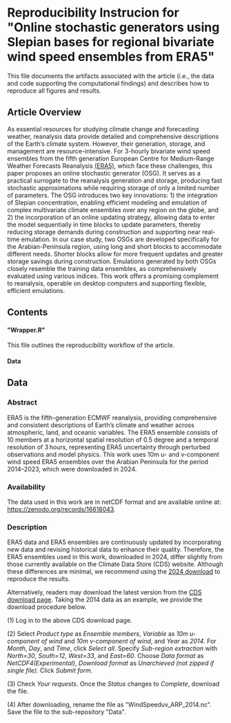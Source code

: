 # Reproducibility Instrucion for "Online stochastic generators using Slepian bases for regional bivariate wind speed ensembles from ERA5"
This file documents the artifacts associated with the article (i.e., the data and code supporting the computational findings) and describes how to reproduce all figures and results.

## Article Overview
As essential resources for studying climate change and forecasting weather, reanalysis data provide detailed and comprehensive descriptions of the Earth’s climate system. However, their generation, storage, and management are resource-intensive. For 3-hourly bivariate wind speed ensembles from the fifth generation European Centre for Medium-Range Weather Forecasts Reanalysis [(ERA5)](https://cds.climate.copernicus.eu/datasets/reanalysis-era5-single-levels?tab=overview), which face these challenges, this paper proposes an online stochastic generator (OSG). It serves as a practical surrogate to the reanalysis generation and storage, producing fast stochastic approximations while requiring storage of only a limited number of parameters. The OSG introduces two key innovations: 1) the integration of Slepian concentration, enabling efficient modeling and emulation of complex multivariate climate ensembles over any region on the globe, and 2) the incorporation of an online updating strategy, allowing data to enter the model sequentially in time blocks to update parameters, thereby reducing storage demands during construction and supporting near real-time emulation. In our case study, two OSGs are developed specifically for the Arabian-Peninsula region, using long and short blocks to accommodate different needs. Shorter blocks allow for more frequent updates and greater storage savings during construction. Emulations generated by both OSGs closely resemble the training data ensembles, as comprehensively evaluated using various indices. This work offers a promising complement to reanalysis, operable on desktop computers and supporting flexible, efficient emulations.

## Contents
#### "Wrapper.R"
This file outlines the reproducibility workflow of the article. 

#### Data

## Data
### Abstract
ERA5 is the fifth-generation ECMWF reanalysis, providing comprehensive and consistent descriptions of Earth’s climate and weather across atmospheric, land, and oceanic variables. The ERA5 ensemble consists of 10 members at a horizontal spatial resolution of 0.5 degree and a temporal resolution of 3 hours, representing ERA5 uncertainty through perturbed observations and model physics. This work uses 10m u- and v-component wind speed ERA5 ensembles over the Arabian Peninsula for the period 2014–2023, which were downloaded in 2024.

### Availability 
The data used in this work are in netCDF format and are available online at: https://zenodo.org/records/16618043. 

### Description
ERA5 data and ERA5 ensembles are continuously updated by incorporating new data and revising historical data to enhance their quality. Therefore, the ERA5 ensembles used in this work, downloaded in 2024, differ slightly from those currently available on the Climate Data Store (CDS) website. Although these differences are minimal, we recommend using the [2024 download](https://zenodo.org/records/16618043) to reproduce the results.

Alternatively, readers may download the latest version from the [CDS download page](https://cds.climate.copernicus.eu/datasets/reanalysis-era5-single-levels?tab=download). Taking the 2014 data as an example, we provide the download procedure below.

(1) Log in to the above CDS download page. 

(2) Select *Product type* as *Ensemble members*, *Variable* as *10m u-component of wind* and *10m v-component of wind*, and *Year* as *2014*. For *Month*, *Day*, and *Time*, click *Select all*. Specify *Sub-region extraction* with *North=30*, *South=12*, *West=33*, and *East=60*. Choose *Data format* as *NetCDF4(Experimental)*, *Download format* as *Unarchieved (not zipped if single file)*. Click *Submit form*. 

(3) Check *Your requests*. Once the *Status* changes to *Complete*, download the file. 

(4) After downloading, rename the file as "WindSpeeduv_ARP_2014.nc". Save the file to the sub-repository "Data".







